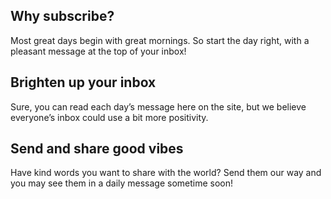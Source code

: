 ## Why subscribe?
Most great days begin with great mornings. So start the day right, with a pleasant message at the top of your inbox!

## Brighten up your inbox
Sure, you can read each day’s message here on the site, but we believe everyone’s inbox could use a bit more positivity.

## Send and share good vibes
Have kind words you want to share with the world? Send them our way and you may see them in a daily message sometime soon!
